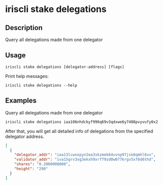 # iriscli stake delegations

## Description

Query all delegations made from one delegator

## Usage

```
iriscli stake delegations [delegator-address] [flags]
```
Print help messages:
```
iriscli stake delegations --help
```

## Examples

Query all delegations made from one delegator
```
iriscli stake delegations iaa106nhdckyf996q69v3qdxwe6y7408pvyvufy0x2
```

After that, you will get all detailed info of delegations from the specified delegator address.

```json
[
  {
    "delegator_addr": "iaa13lcwnxpyn2ea3skzmek64vvnp97jsk8qmhl6vx",
    "validator_addr": "iva15grv3xg3ekxh9xrf79zd0w077krgv5xf6d6thd",
    "shares": "0.2000000000",
    "height": "290"
  }
]
```
